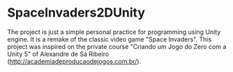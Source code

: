 # SpaceInvaders2DUnity
 The project is just a simple personal practice for programming using Unity engine. It is a remake of the classic video game "Space Invaders".  This project was inspired on the private course "Criando um Jogo do Zero com a Unity 5" of Alexandre de Sá Ribeiro (http://academiadeproducaodejogos.com.br/). 
